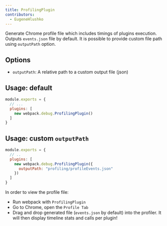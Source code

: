 ```yaml
---
title: ProfilingPlugin
contributors:
  - EugeneHlushko
---
```


Generate Chrome profile file which includes timings of plugins execution. Outputs `events.json` file by default. It is possible to provide custom file path using `outputPath` option.

## Options

- `outputPath`: A relative path to a custom output file (json)

## Usage: default

``` js
module.exports = {
  // ...
  plugins: [
    new webpack.debug.ProfilingPlugin()
  ]
}
```

## Usage: custom `outputPath`

``` js
module.exports = {
  // ..
  plugins: [
    new webpack.debug.ProfilingPlugin({
      outputPath: "profiling/profileEvents.json"
    })
  ]
}
```

In order to view the profile file:

- Run webpack with `ProfilingPlugin`
- Go to Chrome, open the `Profile Tab`
- Drag and drop generated file (`events.json` by default) into the profiler. It will then display timeline stats and calls per plugin!
